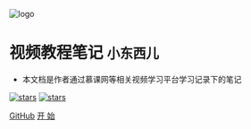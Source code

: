 <!-- _coverpage.md -->

![logo](https://docsify.js.org/_media/icon.svg)

# 视频教程笔记 <small>小东西儿</small>

- 本文档是作者通过慕课网等相关视频学习平台学习记录下的笔记

<!-- 
- 视频教程学习笔记记录
- 慕课网
- 无需生成 html 文件
- 众多主题 
-->
[![stars](https://badgen.net/github/stars/xiaodongxier/videoNotes?icon=github&color=4ab8a1)](https://github.com/xiaodongxier/videoNotes) [![stars](https://badgen.net/github/forks/xiaodongxier/videoNotes?icon=github&color=4ab8a1)](https://github.com/xiaodongxier/videoNotes)



[GitHub](https://github.com/xiaodongxier/videoNotes.git)
[开 始](README)